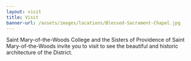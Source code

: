 ```yaml
---
layout: visit
title: Visit
banner-url: /assets/images/locations/Blessed-Sacrament-Chapel.jpg
---
```

Saint Mary-of-the-Woods College and the Sisters of Providence of Saint Mary-of-the-Woods invite you to visit to see the beautiful and historic architecture of the District.
